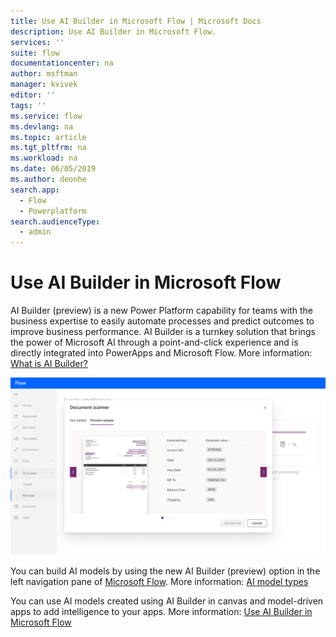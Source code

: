 ```yaml
---
title: Use AI Builder in Microsoft Flow | Microsoft Docs
description: Use AI Builder in Microsoft Flow.
services: ''
suite: flow
documentationcenter: na
author: msftman
manager: kvivek
editor: ''
tags: ''
ms.service: flow
ms.devlang: na
ms.topic: article
ms.tgt_pltfrm: na
ms.workload: na
ms.date: 06/05/2019
ms.author: deonhe
search.app: 
  - Flow
  - Powerplatform
search.audienceType: 
  - admin
---
```


# Use AI Builder in Microsoft Flow


AI Builder (preview) is a new Power Platform capability for teams with the business expertise to easily automate processes and predict outcomes to improve business performance. AI Builder is a turnkey solution that brings the power of Microsoft AI through a point-and-click experience and is directly integrated into PowerApps and Microsoft Flow. More information: [What is AI Builder?](/ai-builder/)

![](./media/use-ai-builder/ai_builder.png)

You can build AI models by using the new AI Builder (preview) option in the left navigation pane of [Microsoft Flow](https://flow.microsoft.com). More information: [AI model types](/ai-builder/model-types)


You can use AI models created using AI Builder in canvas and model-driven apps to add intelligence to your apps. More information: [Use AI Builder in Microsoft Flow](/ai-builder/use-in-flow-overview)


